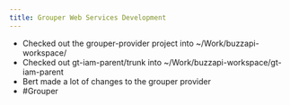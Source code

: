 ```yaml
---
title: Grouper Web Services Development
---
```


- Checked out the grouper-provider project into ~/Work/buzzapi-workspace/
- Checked out gt-iam-parent/trunk into ~/Work/buzzapi-workspace/gt-iam-parent
- Bert made a lot of changes to the grouper provider
- #Grouper